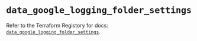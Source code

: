 # `data_google_logging_folder_settings`

Refer to the Terraform Registory for docs: [`data_google_logging_folder_settings`](https://registry.terraform.io/providers/hashicorp/google/5.26.0/docs/data-sources/logging_folder_settings).
